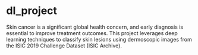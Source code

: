# dl_project
Skin cancer is a significant global health concern, and early diagnosis is essential to improve treatment outcomes. This project leverages deep learning techniques to classify skin lesions using dermoscopic images from the ISIC 2019 Challenge Dataset (ISIC Archive).
